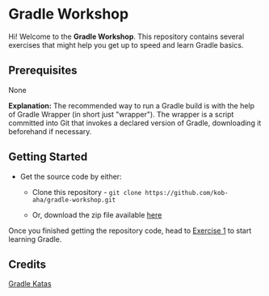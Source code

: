 # Gradle Workshop

Hi! Welcome to the **Gradle Workshop**. This repository contains several exercises that might help you get up to speed and learn Gradle basics.

## Prerequisites

None

**Explanation:** The recommended way to run a Gradle build is with the help of Gradle Wrapper (in short just "wrapper").
The wrapper is a script committed into Git that invokes a declared version of Gradle, downloading it beforehand if necessary. 

## Getting Started

- Get the source code by either:
    * Clone this repository - `git clone https://github.com/kob-aha/gradle-workshop.git`

    * Or, download the zip file available [here](https://github.com/kob-aha/gradle-workshop/archive/master.zip)

Once you finished getting the repository code, head to [Exercise 1](exercises/exercise-1) to start learning Gradle.

## Credits

[Gradle Katas](https://github.com/praqma-training/gradle-katas)